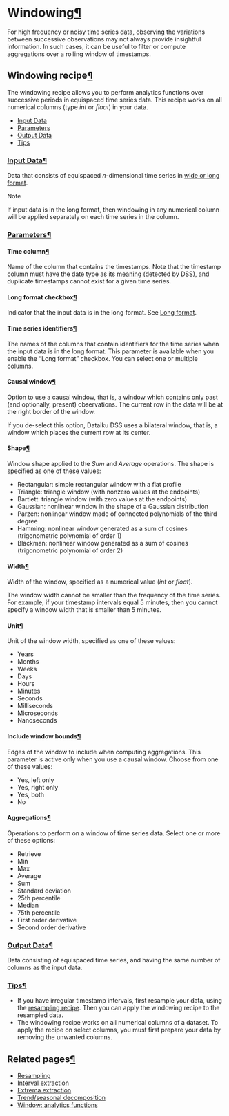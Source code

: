 Windowing[¶](#windowing "Permalink to this heading")
====================================================


For high frequency or noisy time series data, observing the variations between successive observations may not always provide insightful information. In such cases, it can be useful to filter or compute aggregations over a rolling window of timestamps.



Windowing recipe[¶](#windowing-recipe "Permalink to this heading")
------------------------------------------------------------------


The windowing recipe allows you to perform analytics functions over successive periods in equispaced time series data. This recipe works on all numerical columns (type *int* or *float*) in your data.



* [Input Data](#input-data)
* [Parameters](#parameters)
* [Output Data](#output-data)
* [Tips](#tips)




### [Input Data](#id1)[¶](#input-data "Permalink to this heading")


Data that consists of equispaced *n*\-dimensional time series in [wide or long format](../data-formatting.html).



Note


If input data is in the long format, then windowing in any numerical column will be applied separately on each time series in the column.





### [Parameters](#id2)[¶](#parameters "Permalink to this heading")



#### Time column[¶](#time-column "Permalink to this heading")


Name of the column that contains the timestamps. Note that the timestamp column must have the date type as its [meaning](../../schemas/definitions.html#schema-type-meaning) (detected by DSS), and duplicate timestamps cannot exist for a given time series.




#### Long format checkbox[¶](#long-format-checkbox "Permalink to this heading")


Indicator that the input data is in the long format. See [Long format](../data-formatting.html#ts-long-format-label).




#### Time series identifiers[¶](#time-series-identifiers "Permalink to this heading")


The names of the columns that contain identifiers for the time series when the input data is in the long format. This parameter is available when you enable the “Long format” checkbox. You can select one or multiple columns.




#### Causal window[¶](#causal-window "Permalink to this heading")


Option to use a causal window, that is, a window which contains only past (and optionally, present) observations. The current row in the data will be at the right border of the window.


If you de\-select this option, Dataiku DSS uses a bilateral window, that is, a window which places the current row at its center.




#### Shape[¶](#shape "Permalink to this heading")


Window shape applied to the *Sum* and *Average* operations. The shape is specified as one of these values:


* Rectangular: simple rectangular window with a flat profile
* Triangle: triangle window (with nonzero values at the endpoints)
* Bartlett: triangle window (with zero values at the endpoints)
* Gaussian: nonlinear window in the shape of a Gaussian distribution
* Parzen: nonlinear window made of connected polynomials of the third degree
* Hamming: nonlinear window generated as a sum of cosines (trigonometric polynomial of order 1\)
* Blackman: nonlinear window generated as a sum of cosines (trigonometric polynomial of order 2\)




#### Width[¶](#width "Permalink to this heading")


Width of the window, specified as a numerical value (*int* or *float*).


The window width cannot be smaller than the frequency of the time series. For example, if your timestamp intervals equal 5 minutes, then you cannot specify a window width that is smaller than 5 minutes.




#### Unit[¶](#unit "Permalink to this heading")


Unit of the window width, specified as one of these values:


* Years
* Months
* Weeks
* Days
* Hours
* Minutes
* Seconds
* Milliseconds
* Microseconds
* Nanoseconds




#### Include window bounds[¶](#include-window-bounds "Permalink to this heading")


Edges of the window to include when computing aggregations. This parameter is active only when you use a causal window. Choose from one of these values:


* Yes, left only
* Yes, right only
* Yes, both
* No




#### Aggregations[¶](#aggregations "Permalink to this heading")


Operations to perform on a window of time series data. Select one or more of these options:


* Retrieve
* Min
* Max
* Average
* Sum
* Standard deviation
* 25th percentile
* Median
* 75th percentile
* First order derivative
* Second order derivative





### [Output Data](#id3)[¶](#output-data "Permalink to this heading")


Data consisting of equispaced time series, and having the same number of columns as the input data.




### [Tips](#id4)[¶](#tips "Permalink to this heading")


* If you have irregular timestamp intervals, first resample your data, using the [resampling recipe](resampling.html#tsresampling-recipe-label). Then you can apply the windowing recipe to the resampled data.
* The windowing recipe works on all numerical columns of a dataset. To apply the recipe on select columns, you must first prepare your data by removing the unwanted columns.





Related pages[¶](#related-pages "Permalink to this heading")
------------------------------------------------------------


* [Resampling](resampling.html)
* [Interval extraction](interval-extraction.html)
* [Extrema extraction](extrema-extraction.html)
* [Trend/seasonal decomposition](decomposition.html)
* [Window: analytics functions](../../other_recipes/window.html)